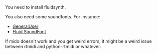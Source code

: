 You need to install fluidsynth.

You also need some soundfonts. For instance:
- [GeneralUser](http://www.schristiancollins.com/generaluser.php)
- [Fluid SoundFont](https://packages.debian.org/source/sid/fluid-soundfont)

If mido doesn't work and you get weird errors, it might be a weird issue between
rtmidi and python-rtmidi or whatever.


